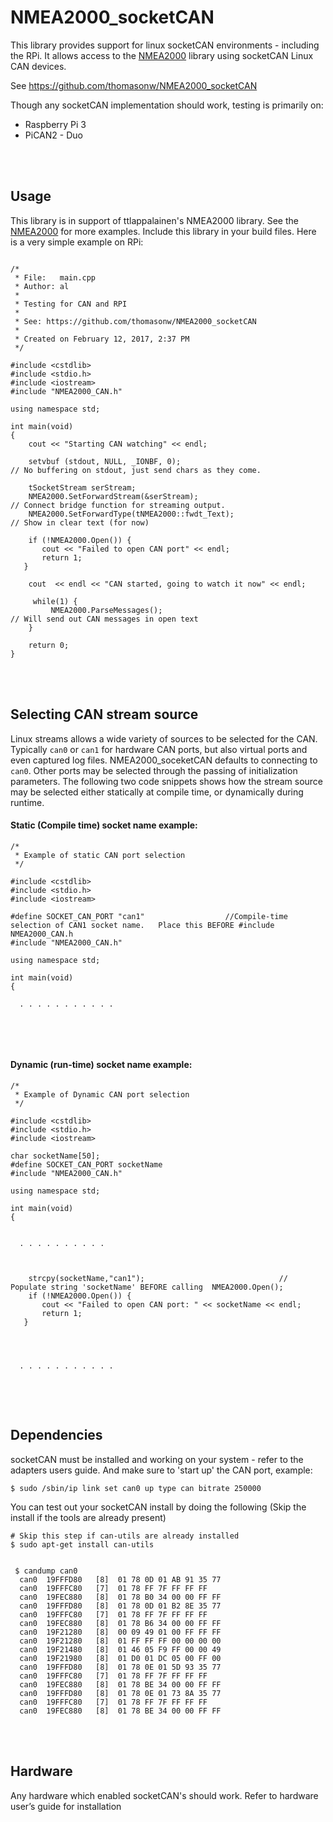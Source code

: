 # NMEA2000_socketCAN

This library provides support for linux  socketCAN environments - including the RPi.  It allows access to the [NMEA2000](https://github.com/ttlappalainen/NMEA2000) library using socketCAN Linux CAN devices.

See https://github.com/thomasonw/NMEA2000_socketCAN

Though any socketCAN implementation should work, testing is primarily on:
-  Raspberry Pi 3
-  PiCAN2 - Duo
 
 <br> <br>



## Usage

This library is in support of ttlappalainen's NMEA2000 library.  See the [NMEA2000](https://github.com/ttlappalainen/NMEA2000) for more examples.  Include this library in your build files. 
Here is a very simple example on RPi:


```

/* 
 * File:   main.cpp
 * Author: al
 *
 * Testing for CAN and RPI 
 * 
 * See: https://github.com/thomasonw/NMEA2000_socketCAN
 *
 * Created on February 12, 2017, 2:37 PM
 */
 
#include <cstdlib>
#include <stdio.h>
#include <iostream>
#include "NMEA2000_CAN.h"

using namespace std;

int main(void)
{
    cout << "Starting CAN watching" << endl;

    setvbuf (stdout, NULL, _IONBF, 0);                                          // No buffering on stdout, just send chars as they come.
 
    tSocketStream serStream; 
    NMEA2000.SetForwardStream(&serStream);                                      // Connect bridge function for streaming output.
    NMEA2000.SetForwardType(tNMEA2000::fwdt_Text);                              // Show in clear text (for now)
       
    if (!NMEA2000.Open()) {
       cout << "Failed to open CAN port" << endl;
       return 1;
   }
    
    cout  << endl << "CAN started, going to watch it now" << endl;

     while(1) {
         NMEA2000.ParseMessages();                                               // Will send out CAN messages in open text 
    }
    
    return 0;
}

```


<br><br>
## Selecting CAN stream source 

Linux streams allows a wide variety of sources to be selected for the CAN.  Typically `can0` or `can1` for hardware CAN ports, but also virtual ports and even captured log files.   NMEA2000_soceketCAN defaults to connecting to `can0`.  Other ports may be selected through the passing of initialization parameters.  The following two code snippets shows how the stream source  may be selected either statically at compile time, or dynamically during runtime.


#### Static (Compile time) socket name example:

```
/* 
 * Example of static CAN port selection
 */

#include <cstdlib>
#include <stdio.h>
#include <iostream>

#define SOCKET_CAN_PORT "can1"					//Compile-time selection of CAN1 socket name.   Place this BEFORE #include NMEA2000_CAN.h
#include "NMEA2000_CAN.h"

using namespace std;

int main(void)
{

  . . . . . . . . . . .
  

```

<br><br>

#### Dynamic (run-time) socket name example:

```
/* 
 * Example of Dynamic CAN port selection
 */

#include <cstdlib>
#include <stdio.h>
#include <iostream>

char socketName[50];	
#define SOCKET_CAN_PORT socketName
#include "NMEA2000_CAN.h"

using namespace std;

int main(void)
{


  . . . . . . . . . . 

     
    
    strcpy(socketName,"can1");								// Populate string 'socketName' BEFORE calling  NMEA2000.Open();
    if (!NMEA2000.Open()) {
       cout << "Failed to open CAN port: " << socketName << endl;
       return 1;
   }
  
  
  
  
  . . . . . . . . . . .
  

```



<br><br>
## Dependencies
socketCAN must be installed and working on your system - refer to the adapters users guide.  And make sure to 'start up' the CAN port, example:
```
$ sudo /sbin/ip link set can0 up type can bitrate 250000
```

You can test out your socketCAN install by doing the following (Skip the install if the tools are already present)

```
# Skip this step if can-utils are already installed
$ sudo apt-get install can-utils


 $ candump can0
  can0  19FFFD80   [8]  01 78 0D 01 AB 91 35 77
  can0  19FFFC80   [7]  01 78 FF 7F FF FF FF
  can0  19FEC880   [8]  01 78 B0 34 00 00 FF FF
  can0  19FFFD80   [8]  01 78 0D 01 B2 8E 35 77
  can0  19FFFC80   [7]  01 78 FF 7F FF FF FF
  can0  19FEC880   [8]  01 78 B6 34 00 00 FF FF
  can0  19F21280   [8]  00 09 49 01 00 FF FF FF
  can0  19F21280   [8]  01 FF FF FF 00 00 00 00
  can0  19F21480   [8]  01 46 05 F9 FF 00 00 49
  can0  19F21980   [8]  01 D0 01 DC 05 00 FF 00
  can0  19FFFD80   [8]  01 78 0E 01 5D 93 35 77
  can0  19FFFC80   [7]  01 78 FF 7F FF FF FF
  can0  19FEC880   [8]  01 78 BE 34 00 00 FF FF
  can0  19FFFD80   [8]  01 78 0E 01 73 8A 35 77
  can0  19FFFC80   [7]  01 78 FF 7F FF FF FF
  can0  19FEC880   [8]  01 78 BE 34 00 00 FF FF

```
<br><br>
 

## Hardware

Any hardware which enabled socketCAN's should work.  Refer to hardware user’s guide for installation
